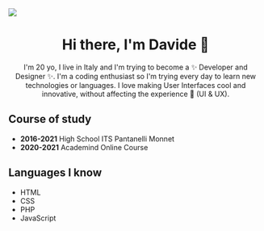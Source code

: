 <img src="https://i.imgur.com/orKNBMK.png"/>

<main>
  <h1 align="center">Hi there, I'm Davide 👋</h1>
  <p align="center">
    I'm 20 yo, I live in Italy and I'm trying to become a ✨ Developer and Designer ✨. I'm a coding enthusiast so I'm trying every day to learn new technologies or languages. I love making User Interfaces cool and innovative, without affecting the experience 🌈 (UI & UX). 
  </p>
  <h2>Course of study</h2>
  <ul>
    <li><strong>2016-2021</strong> High School ITS Pantanelli Monnet</li>
    <li><strong>2020-2021</strong> Academind Online Course</li>
  </ul>
  <h2>Languages I know</h2>
  <ul>
    <li>HTML</li>
    <li>CSS</li>
    <li>PHP</li>
    <li>JavaScript</li>
  </ul>
</main>

<!--
**DavideGioia/davidegioia** is a ✨ _special_ ✨ repository because its `README.md` (this file) appears on your GitHub profile.

Here are some ideas to get you started:

- 🔭 I’m currently working on ...
- 🌱 I’m currently learning ...
- 👯 I’m looking to collaborate on ...
- 🤔 I’m looking for help with ...
- 💬 Ask me about ...
- 📫 How to reach me: ...
- 😄 Pronouns: ...
- ⚡ Fun fact: ...
-->
